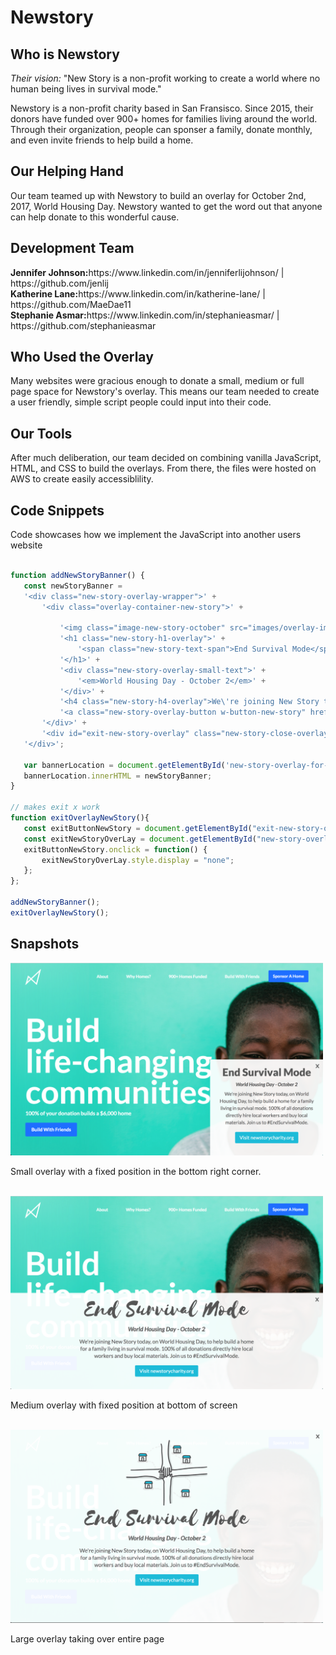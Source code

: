 # Newstory

<h2>Who is Newstory</h2>
<p><em>Their vision:</em> "New Story is a non-profit working to create a world where no human being lives in survival mode."</p>
<p>Newstory is a non-profit charity based in San Fransisco. Since 2015, their donors have funded over 900+ homes for families living around the world. Through their organization, people can sponser a family, donate monthly, and even invite friends to help build a home.</p>

<h2>Our Helping Hand</h2>
<p>Our team teamed up with Newstory to build an overlay for October 2nd, 2017, World Housing Day. Newstory wanted to get the word out that anyone can help donate to this wonderful cause.</p>

<h2>Development Team</h2>
<p><b>Jennifer Johnson:</b>https://www.linkedin.com/in/jenniferlijohnson/ | https://github.com/jenlij <br>
<b>Katherine Lane:</b>https://www.linkedin.com/in/katherine-lane/ | https://github.com/MaeDae11 <br>
<b>Stephanie Asmar:</b>https://www.linkedin.com/in/stephanieasmar/ | https://github.com/stephanieasmar
</p>

<h2>Who Used the Overlay</h2>
<p>Many websites were gracious enough to donate a small, medium or full page space for Newstory's overlay. This means our team needed to create a user friendly, simple script people could input into their code.</p>

<h2>Our Tools</h2>
<p>After much deliberation, our team decided on combining vanilla JavaScript, HTML, and CSS to build the overlays. From there, the files were hosted on AWS to create easily accessiblility.</p>

<h2>Code Snippets</h2>
<p>Code showcases how we implement the JavaScript into another users website</p>

 ``` javascript

function addNewStoryBanner() {
    const newStoryBanner = 
    '<div class="new-story-overlay-wrapper">' +
        '<div class="overlay-container-new-story">' +

            '<img class="image-new-story-october" src="images/overlay-image.png">' +
            '<h1 class="new-story-h1-overlay">' +
                '<span class="new-story-text-span">End Survival Mode</span>' +
            '</h1>' +
            '<div class="new-story-overlay-small-text">' +
                '<em>World Housing Day - October 2</em>' +
            '</div>' +
            '<h4 class="new-story-h4-overlay">We\'re joining New Story today, on World Housing Day, to help build a home for a family living in survival mode. 100% of all donations directly hire local workers and buy local materials. Join us to #EndSurvivalMode.</h4>' +
            '<a class="new-story-overlay-button w-button-new-story" href="http://newstorycharity.org" target="_blank" rel="noopener noreferrer">Visit newstorycharity.org</a>' +
        '</div>' +
        '<div id="exit-new-story-overlay" class="new-story-close-overlay" data-ix="close-overlay-large">x</div>' +
    '</div>';

    var bannerLocation = document.getElementById('new-story-overlay-for-october');
    bannerLocation.innerHTML = newStoryBanner;
}

// makes exit x work
function exitOverlayNewStory(){
    const exitButtonNewStory = document.getElementById("exit-new-story-overlay");
    const exitNewStoryOverLay = document.getElementById("new-story-overlay-for-october"); 
    exitButtonNewStory.onclick = function() {
        exitNewStoryOverLay.style.display = "none";
    };
};

addNewStoryBanner();
exitOverlayNewStory();


 ```

<h2>Snapshots</h2>
<img src="./Final/images/smalldemo.png" alt="small overlay in bottom right" width="500">
<p>Small overlay with a fixed position in the bottom right corner.</p>
<br />
<img src="./Final/images/mediumdemo.png" alt="overlay taking up bottom half of screen" width="500">
<p>Medium overlay with fixed position at bottom of screen</p>
<br />
<img src="./Final/images/largedemo.png" alt="overlay taking up entire page" width="500">
<p>Large overlay taking over entire page</p>



